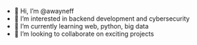 - 👋 Hi, I’m @awayneff
- 👀 I’m interested in backend development and cybersecurity
- 🌱 I’m currently learning web, python, big data
- 💞️ I’m looking to collaborate on exciting projects

<!---
awayneff/awayneff is a ✨ special ✨ repository because its `README.md` (this file) appears on your GitHub profile.
You can click the Preview link to take a look at your changes.
--->
